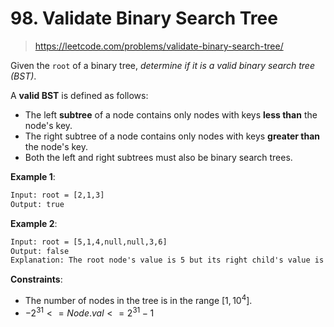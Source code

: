 # 98. Validate Binary Search Tree

> <https://leetcode.com/problems/validate-binary-search-tree/>

Given the `root` of a binary tree, *determine if it is a valid binary search
tree (BST)*.

A **valid BST** is defined as follows:

- The left **subtree** of a node contains only nodes with keys **less than** the
  node's key.
- The right subtree of a node contains only nodes with keys **greater than**
  the node's key.
- Both the left and right subtrees must also be binary search trees.

**Example 1**:

```txt
Input: root = [2,1,3]
Output: true
```

**Example 2**:

```txt
Input: root = [5,1,4,null,null,3,6]
Output: false
Explanation: The root node's value is 5 but its right child's value is 4.
```

**Constraints**:

- The number of nodes in the tree is in the range $[1, 10^4]$.
- $-2^{31} <= Node.val <= 2^{31} - 1$

